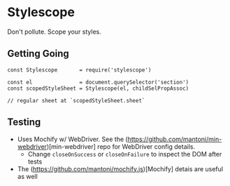 # Stylescope

Don't pollute. Scope your styles.

## Getting Going

```
const Stylescope       = require('stylescope') 

const el               = document.querySelector('section')
const scopedStyleSheet = Stylescope(el, childSelPropAssoc)

// regular sheet at `scopedStyleSheet.sheet`
```

## Testing
* Uses Mochify w/ WebDriver. See the (https://github.com/mantoni/min-webdriver)[min-webdriver] repo for WebDriver config details.
  * Change `closeOnSuccess` or `closeOnFailure` to inspect the DOM after tests
* The (https://github.com/mantoni/mochify.js)[Mochify] detais are useful as well
